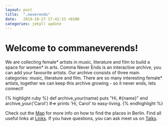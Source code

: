 ```yaml
---
layout: post
title:  ",neverends"
date:   2019-10-27 17:42:33 +0100
categories: jekyll update
---
```

# Welcome to commaneverends!
We are collecting female* artists in music, literature and film to build a space for women* in arts.
Comma Never Ends is an interactive archive, you can add your favourite artists.
Our archive consists of three main categories: music, literature and film.
There are so many interesting female* artists, together we can keep this archive growing - so it never ends, lets connect!


{% highlight ruby %}
def archive_your(name)
  puts "Hi, #{name}"
end
archive_your('Carol')
#=> prints 'Hi, Carol' to easy-living.
{% endhighlight %}

Check out the [Map][comma-places] for more info on how to find the places in Berlin. Find all useful links at [Links][comma-links]. If you have questions, you can ask meet us on [Talks][comma-talks].

[comma-places]: https://commaneverends.github.io/map/
[comma-links]: https://commaneverends.github.io/links/
[comma-talks]: https://commaneverends.github.io/talk-channels/

